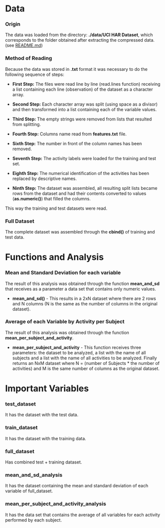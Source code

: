 # Data

### Origin
The data was loaded from the directory: **./data/UCI HAR Dataset**, which corresponds to the folder obtained after extracting the compressed data. (see [README.md](/README.md))

### Method of Reading
Because the data was stored in **.txt** format it was necessary to do the following sequence of steps:

* **First Step:** The files were read line by line (read.lines function) receiving a list containing each line (observation) of the dataset as a character array.

* **Second Step:** Each character array was split (using space as a divisor) and then transformed into a list containing each of the variable values.

* **Third Step:** The empty strings were removed from lists that resulted from splitting.

* **Fourth Step:** Columns name read from **features.txt** file.

* **Sixth Step:** The number in front of the column names has been removed.

* **Seventh Step:** The activity labels were loaded for the training and test set.

* **Eighth Step:** The numerical identification of the activities has been replaced by descriptive names.

* **Ninth Step:** The dataset was assembled, all resulting split lists became rows from the dataset and had their contents converted to values ​​(**as.numeric()**) that filled the columns.

This way the training and test datasets were read.

### Full Dataset
The complete dataset was assembled through the **cbind()** of training and test data.


# Functions and Analysis

### Mean and Standard Deviation for each variable
The result of this analysis was obtained through the function **mean_and_sd** that receives as a parameter a data set that contains only numeric values.

* **mean_and_sd()** - This results in a 2xN dataset where there are 2 rows and N columns (N is the same as the number of columns in the original dataset).

### Average of each Variable by Activity per Subject
The result of this analysis was obtained through the function **mean_per_subject_and_activity**.

* **mean_per_subject_and_activity** - This function receives three parameters: the dataset to be analyzed, a list with the name of all subjects and a list with the name of all activities to be analyzed. Finally returns an NxM dataset where N = (number of Subjects * the number of activities) and M is the same number of columns as the original dataset.


# Important Variables

### test_dataset
It has the dataset with the test data.

### train_dataset
It has the dataset with the training data.

### full_dataset
Has combined test + training dataset.

### mean_and_sd_analysis
It has the dataset containing the mean and standard deviation of each variable of full_dataset.

### mean_per_subject_and_activity_analysis
It has the data set that contains the average of all variables for each activity performed by each subject.